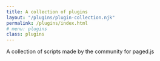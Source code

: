 ```yaml
---
title: A collection of plugins
layout: "/plugins/plugin-collection.njk"
permalink: /plugins/index.html
# menu: plugins
class: plugins
---
```


A collection of scripts made by the community for paged.js


